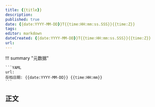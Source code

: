 ```yaml
---
title: {{title}}
description:
published: true
date: {{date:YYYY-MM-DD}}T{{time:HH:mm:ss.SSS}}{{time:Z}}
tags:
editor: markdown
dateCreated: {{date:YYYY-MM-DD}}T{{time:HH:mm:ss.SSS}}{{time:Z}}
url: 
---
```


!!! summary "元数据"

    ```YAML
    url: 
    存档日期: {{date:YYYY-MM-DD}} {{time:HH:mm}}
    ```

## 正文


